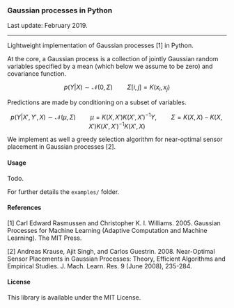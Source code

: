 ### Gaussian processes in Python

Last update: February 2019.

---

Lightweight implementation of Gaussian processes [1] in Python.

At the core, a Gaussian process is a collection of jointly Gaussian random variables specified by a mean (which below we assume to be zero) and covariance function.

$$
p(Y|X) \sim \mathcal{N}(0, \Sigma) \quad \quad \Sigma[i,j] = K(x_i, x_j)
$$

Predictions are made by conditioning on a subset of variables.

$$
p(Y|X',Y',X) \sim \mathcal{N}(\mu, \Sigma)\quad\quad \mu = K(X,X')K(X',X')^{-1}Y, \quad\quad\Sigma = K(X,X) - K(X,X')K(X',X')^{-1}K(X',X)
$$

We implement as well a greedy selection algorithm for near-optimal sensor placement in Gaussian processes [2]. 

#### Usage

Todo.

For further details the `examples/` folder.

#### References

[1] Carl Edward Rasmussen and Christopher K. I. Williams. 2005. Gaussian Processes for Machine Learning (Adaptive Computation and Machine Learning). The MIT Press.

[2] Andreas Krause, Ajit Singh, and Carlos Guestrin. 2008. Near-Optimal Sensor Placements in Gaussian Processes: Theory, Efficient Algorithms and Empirical Studies. J. Mach. Learn. Res. 9 (June 2008), 235-284.

#### License

This library is available under the MIT License.
